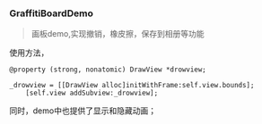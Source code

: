 ### GraffitiBoardDemo
>画板demo,实现撤销，橡皮擦，保存到相册等功能

使用方法，
```
@property (strong, nonatomic) DrawView *drowview;

_drowview = [[DrawView alloc]initWithFrame:self.view.bounds];
    [self.view addSubview:_drowview];
```

同时，demo中也提供了显示和隐藏动画；
